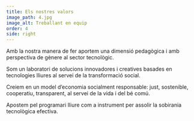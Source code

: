 ```yaml
---
title: Els nostres valors
image_path: 4.jpg
image_alt: Treballant en equip
order: 4
side: right
---
```

Amb la nostra manera de fer aportem una dimensió pedagògica i amb perspectiva de gènere al sector tecnològic.

Som un laboratori de solucions innovadores i creatives basades en tecnologies lliures al servei de la transformació social.

Creiem en un model d’economia socialment responsable: just, sostenible, cooperatiu, transparent, al servei de la vida i del bé comú.

Apostem pel programari lliure com a instrument per assolir la sobirania tecnològica efectiva.
